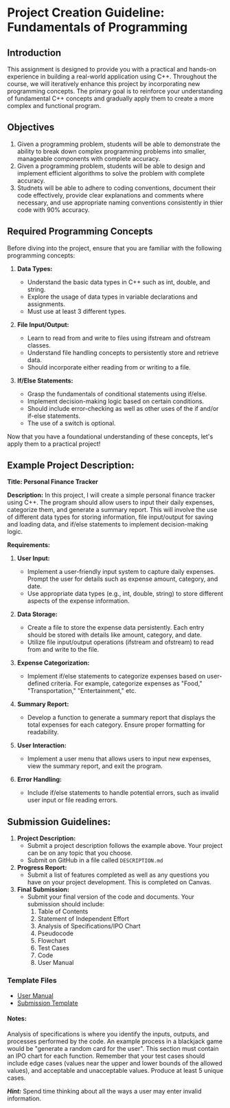 # Project Creation Guideline: Fundamentals of Programming

## Introduction
This assignment is designed to provide you with a practical and hands-on experience in building a real-world application using C++. Throughout the course, we will iteratively enhance this project by incorporating new programming concepts. The primary goal is to reinforce your understanding of fundamental C++ concepts and gradually apply them to create a more complex and functional program.

## Objectives
1. Given a programming problem, students will be able to demonstrate the ability to break down complex programming problems into smaller, manageable components with complete accuracy.
2. Given a programming problem, students will be able to design and implement efficient algorithms to solve the problem with complete accuracy.
3. Studnets will be able to adhere to coding conventions, document their code effectively, provide clear explanations and comments where necessary, and use appropriate naming conventions consistently in thier code with 90% accuracy.

## Required Programming Concepts
Before diving into the project, ensure that you are familiar with the following programming concepts:

1. **Data Types:**
   - Understand the basic data types in C++ such as int, double, and string.
   - Explore the usage of data types in variable declarations and assignments.
   - Must use at least 3 different types.

2. **File Input/Output:**
   - Learn to read from and write to files using ifstream and ofstream classes.
   - Understand file handling concepts to persistently store and retrieve data.
   - Should incorporate either reading from or writing to a file.

3. **If/Else Statements:**
   - Grasp the fundamentals of conditional statements using if/else.
   - Implement decision-making logic based on certain conditions.
   - Should include error-checking as well as other uses of the if and/or if-else statements. 
   - The use of a switch is optional.

Now that you have a foundational understanding of these concepts, let's apply them to a practical project!



## Example Project Description:

**Title: Personal Finance Tracker**

**Description:**
In this project, I will create a simple personal finance tracker using C++. The program should allow users to input their daily expenses, categorize them, and generate a summary report. This will involve the use of different data types for storing information, file input/output for saving and loading data, and if/else statements to implement decision-making logic.


**Requirements:**

1. **User Input:**
   - Implement a user-friendly input system to capture daily expenses. Prompt the user for details such as expense amount, category, and date.
   - Use appropriate data types (e.g., int, double, string) to store different aspects of the expense information.

2. **Data Storage:**
   - Create a file to store the expense data persistently. Each entry should be stored with details like amount, category, and date.
   - Utilize file input/output operations (ifstream and ofstream) to read from and write to the file.

3. **Expense Categorization:**
   - Implement if/else statements to categorize expenses based on user-defined criteria. For example, categorize expenses as "Food," "Transportation," "Entertainment," etc.

4. **Summary Report:**
   - Develop a function to generate a summary report that displays the total expenses for each category. Ensure proper formatting for readability.

5. **User Interaction:**
   - Implement a user menu that allows users to input new expenses, view the summary report, and exit the program.

6. **Error Handling:**
   - Include if/else statements to handle potential errors, such as invalid user input or file reading errors.

## Submission Guidelines:

1. **Project Description:**
    - Submit a project description follows the example above. Your project can be on any topic that you choose. 
    - Submit on GitHub in a file called `DESCRIPTION.md`
2. **Progress Report:**
    - Submit a list of features completed as well as any questions you have on your project development. This is completed on Canvas.
3. **Final Submission:**
    - Submit your final version of the code and documents. Your submission should include:
      1. Table of Contents
      1. Statement of Independent Effort
      1. Analysis of Specifications/IPO Chart
      1. Pseudocode
      1. Flowchart
      1. Test Cases
      1. Code
      1. User Manual

### Template Files
- [User Manual](GUIDES.md)
- [Submission Template](PROJECT_SUB_TEMPLATE.md)

#### Notes:

Analysis of specifications is where you identify the inputs, outputs, and processes performed by the code. An example process in a blackjack game would be "generate a random card for the user". This section must contain an IPO chart for each function. Remember that your test cases should include edge cases (values near the upper and lower bounds of the allowed values), and acceptable and unacceptable values. Produce at least 5 unique cases.

***Hint:*** Spend time thinking about all the ways a user may enter invalid information.
